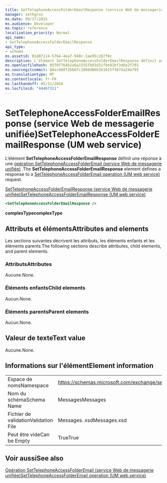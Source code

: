 ```yaml
---
title: SetTelephoneAccessFolderEmailResponse (service Web de messagerie unifiée)
manager: sethgros
ms.date: 09/17/2015
ms.audience: Developer
ms.topic: reference
localization_priority: Normal
api_name:
- SetTelephoneAccessFolderEmailResponse
api_type:
- schema
ms.assetid: 01d07114-5764-4ea7-948c-1ae95c287f0c
description: L’élément SetTelephoneAccessFolderEmailResponse définit une réponse à une opération SetTelephoneAccessFolderEmail (service Web de messagerie unifiée).
ms.openlocfilehash: 85f0f764b2a6a1555fb03d31fbe91bf3d6e2f701
ms.sourcegitcommit: 88ec988f2bb67c1866d06b361615f3674a24e795
ms.translationtype: MT
ms.contentlocale: fr-FR
ms.lasthandoff: 05/31/2020
ms.locfileid: "44467311"
---
```

# <a name="settelephoneaccessfolderemailresponse-um-web-service"></a><span data-ttu-id="ad694-103">SetTelephoneAccessFolderEmailResponse (service Web de messagerie unifiée)</span><span class="sxs-lookup"><span data-stu-id="ad694-103">SetTelephoneAccessFolderEmailResponse (UM web service)</span></span>

<span data-ttu-id="ad694-104">L’élément **SetTelephoneAccessFolderEmailResponse** définit une réponse à une [opération SetTelephoneAccessFolderEmail (service Web de messagerie unifiée)](settelephoneaccessfolderemail-operation-um-web-service.md) .</span><span class="sxs-lookup"><span data-stu-id="ad694-104">The **SetTelephoneAccessFolderEmailResponse** element defines a response to a [SetTelephoneAccessFolderEmail operation (UM web service)](settelephoneaccessfolderemail-operation-um-web-service.md) request.</span></span> 
  
[<span data-ttu-id="ad694-105">SetTelephoneAccessFolderEmailResponse (service Web de messagerie unifiée)</span><span class="sxs-lookup"><span data-stu-id="ad694-105">SetTelephoneAccessFolderEmailResponse (UM web service)</span></span>](settelephoneaccessfolderemailresponse-um-web-service.md)
  
```xml
<SetTelephoneAccessFolderEmailResponse />
```

 <span data-ttu-id="ad694-106">**complexType**</span><span class="sxs-lookup"><span data-stu-id="ad694-106">**complexType**</span></span>
## <a name="attributes-and-elements"></a><span data-ttu-id="ad694-107">Attributs et éléments</span><span class="sxs-lookup"><span data-stu-id="ad694-107">Attributes and elements</span></span>

<span data-ttu-id="ad694-108">Les sections suivantes décrivent les attributs, les éléments enfants et les éléments parents.</span><span class="sxs-lookup"><span data-stu-id="ad694-108">The following sections describe attributes, child elements, and parent elements.</span></span>
  
### <a name="attributes"></a><span data-ttu-id="ad694-109">Attributs</span><span class="sxs-lookup"><span data-stu-id="ad694-109">Attributes</span></span>

<span data-ttu-id="ad694-110">Aucune.</span><span class="sxs-lookup"><span data-stu-id="ad694-110">None.</span></span>
  
### <a name="child-elements"></a><span data-ttu-id="ad694-111">Éléments enfants</span><span class="sxs-lookup"><span data-stu-id="ad694-111">Child elements</span></span>

<span data-ttu-id="ad694-112">Aucun.</span><span class="sxs-lookup"><span data-stu-id="ad694-112">None.</span></span>
  
### <a name="parent-elements"></a><span data-ttu-id="ad694-113">Éléments parents</span><span class="sxs-lookup"><span data-stu-id="ad694-113">Parent elements</span></span>

<span data-ttu-id="ad694-114">Aucun.</span><span class="sxs-lookup"><span data-stu-id="ad694-114">None.</span></span>
  
## <a name="text-value"></a><span data-ttu-id="ad694-115">Valeur de texte</span><span class="sxs-lookup"><span data-stu-id="ad694-115">Text value</span></span>

<span data-ttu-id="ad694-116">Aucune.</span><span class="sxs-lookup"><span data-stu-id="ad694-116">None.</span></span>
  
## <a name="element-information"></a><span data-ttu-id="ad694-117">Informations sur l'élément</span><span class="sxs-lookup"><span data-stu-id="ad694-117">Element information</span></span>

|||
|:-----|:-----|
|<span data-ttu-id="ad694-118">Espace de noms</span><span class="sxs-lookup"><span data-stu-id="ad694-118">Namespace</span></span>  <br/> |https://schemas.microsoft.com/exchange/services/2006/messages  <br/> |
|<span data-ttu-id="ad694-119">Nom du schéma</span><span class="sxs-lookup"><span data-stu-id="ad694-119">Schema Name</span></span>  <br/> |<span data-ttu-id="ad694-120">Messages</span><span class="sxs-lookup"><span data-stu-id="ad694-120">Messages</span></span>  <br/> |
|<span data-ttu-id="ad694-121">Fichier de validation</span><span class="sxs-lookup"><span data-stu-id="ad694-121">Validation File</span></span>  <br/> |<span data-ttu-id="ad694-122">Messages. xsd</span><span class="sxs-lookup"><span data-stu-id="ad694-122">Messages.xsd</span></span>  <br/> |
|<span data-ttu-id="ad694-123">Peut être vide</span><span class="sxs-lookup"><span data-stu-id="ad694-123">Can be Empty</span></span>  <br/> |<span data-ttu-id="ad694-124">True</span><span class="sxs-lookup"><span data-stu-id="ad694-124">True</span></span>  <br/> |
   
## <a name="see-also"></a><span data-ttu-id="ad694-125">Voir aussi</span><span class="sxs-lookup"><span data-stu-id="ad694-125">See also</span></span>



[<span data-ttu-id="ad694-126">Opération SetTelephoneAccessFolderEmail (service Web de messagerie unifiée)</span><span class="sxs-lookup"><span data-stu-id="ad694-126">SetTelephoneAccessFolderEmail operation (UM web service)</span></span>](settelephoneaccessfolderemail-operation-um-web-service.md)

